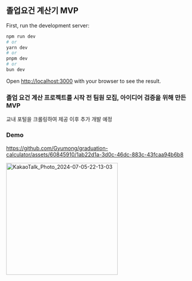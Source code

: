 

## 졸업요건 계산기 MVP 

First, run the development server:

```bash
npm run dev
# or
yarn dev
# or
pnpm dev
# or
bun dev
```

Open [http://localhost:3000](http://localhost:3000) with your browser to see the result.


### 졸업 요건 계산 프로젝트를 시작 전 팀원 모집, 아이디어 검증을 위해 만든 MVP 
교내 포털을 크롤링하여 제공 이후 추가 개발 예정

### Demo
https://github.com/Gyumong/graduation-calculator/assets/60845910/1ab22d1a-3d0c-46dc-883c-43fcaa94b6b8

<img src="https://github.com/Gyumong/graduation-calculator/assets/60845910/0fd2709c-d89a-476f-b8e0-812e5cfd29e1" width="300" alt="KakaoTalk_Photo_2024-07-05-22-13-03">
